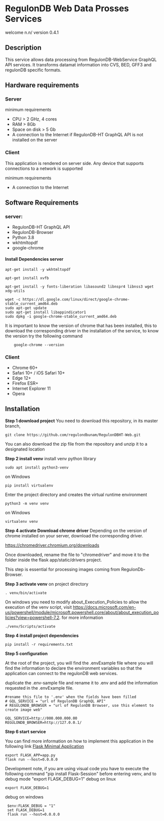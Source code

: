 # RegulonDB Web Data Prosses Services

welcome n.n/
version 0.4.1

## Description
This service allows data processing from RegulonDB-WebService GraphQL API services. It transforms datamat information into CVS, BED, GFF3 and regulonDB specific formats.

## Hardware requirements

### Server

minimum requirements

-   CPU > 2 GHz, 4 cores
-   RAM > 8Gb
-   Space on disk > 5 Gb
-   A connection to the Internet if RegulonDB-HT GraphQL API is not installed on the server

### Client

This application is rendered on server side. Any device that supports connections to a network is supported

minimum requirements

-   A connection to the Internet

## Software Requirements

### server:

-   RegulonDB-HT GraphQL API
-   RegulonDB-Browser
-   Python 3.8
-   wkhtmltopdf
-   google-chrome

#### Install Dependencies server

```shell
apt-get install -y wkhtmltopdf

apt-get install xvfb

apt-get install -y fonts-liberation libasound2 libnspr4 libnss3 wget xdg-utils

wget -c https://dl.google.com/linux/direct/google-chrome-stable_current_amd64.deb
sudo apt-get update
sudo apt-get install libappindicator1
sudo dpkg -i google-chrome-stable_current_amd64.deb
```

It is important to know the version of chrome that has been installed, this to download the corresponding driver in the installation of the service, to know the version try the following command

```shell
    google-chrome --version
```

### Client

- Chrome 60+
- Safari 10+ / iOS Safari 10+
- Edge 12+
- Firefox ESR+
- Internet Explorer 11
- Opera

## Installation

**Step 1 download project**
You need to download this repository, in its master branch,

```shell
git clone https://github.com/regulondbunam/RegulonDBHT-Web.git
```

You can also download the zip file from the repository and unzip it to a designated location

**Step 2 install venv**
install venv python library
```shell
sudo apt install python3-venv
```
on Windows
```sell
pip install virtualenv
```
Enter the project directory and creates the virtual runtime environment
```shell
python3 -m venv venv
```
on Windows
```shell
virtualenv venv

```
**Step 4 activate Download chrome driver**
Depending on the version of chrome installed on your server, download the corresponding driver.

https://chromedriver.chromium.org/downloads

Once downloaded, rename the file to "chromedriver" and move it to the folder inside the flask app/static/drivers project.

This step is essential for processing images coming from RegulonDb-Browser.

**Step 3 activate venv**
on project directory
```shell
. venv/bin/activate
```
On windows you need to modify about_Execution_Policies to allow the execution of the venv script, visit https://docs.microsoft.com/en-us/powershell/module/microsoft.powershell.core/about/about_execution_policies?view=powershell-7.2.
for more information
```shell
./venv/Scripts/activate
```
**Step 4 install project dependencies**

```shell
pip install -r requirements.txt
```
**Step 5 configuration**

At the root of the project, you will find the .envExample file where you will find the information to declare the environment variables so that the application can connect to the regulonDB web services.

duplicate the .env-sample file and rename it to .env and add the information requested in the .envExample file.

``` 
#rename this file to '.env' when the fields have been filled
# GQL_SERVICE = "url of RegulonDB GraphQL API"
# REGULONDB_BROWSER = "url of RegulonDB Browser, use this element to create image web"

GQL_SERVICE=http://000.000.000.00
REGULONDB_BROWSER=http://127.0.0.1/
```

**Step 6 start service**

You can find more information on how to implement this application in the following link [Flask Minimal Application](https://flask.palletsprojects.com/en/2.0.x/quickstart/#a-minimal-application)

```shell
export FLASK_APP=app.py
flask run --host=0.0.0.0
```
Development note, if you are using visual code you have to execute the following command "pip install Flask-Session" before entering venv, and to debug mode "export FLASK_DEBUG=1"
debug on linux
```shell
export FLASK_DEBUG=1
```
debug on windows
```shell
 $env:FLASK_DEBUG = "1"
 set FLASK_DEBUG=1
 flask run --host=0.0.0.0
```
